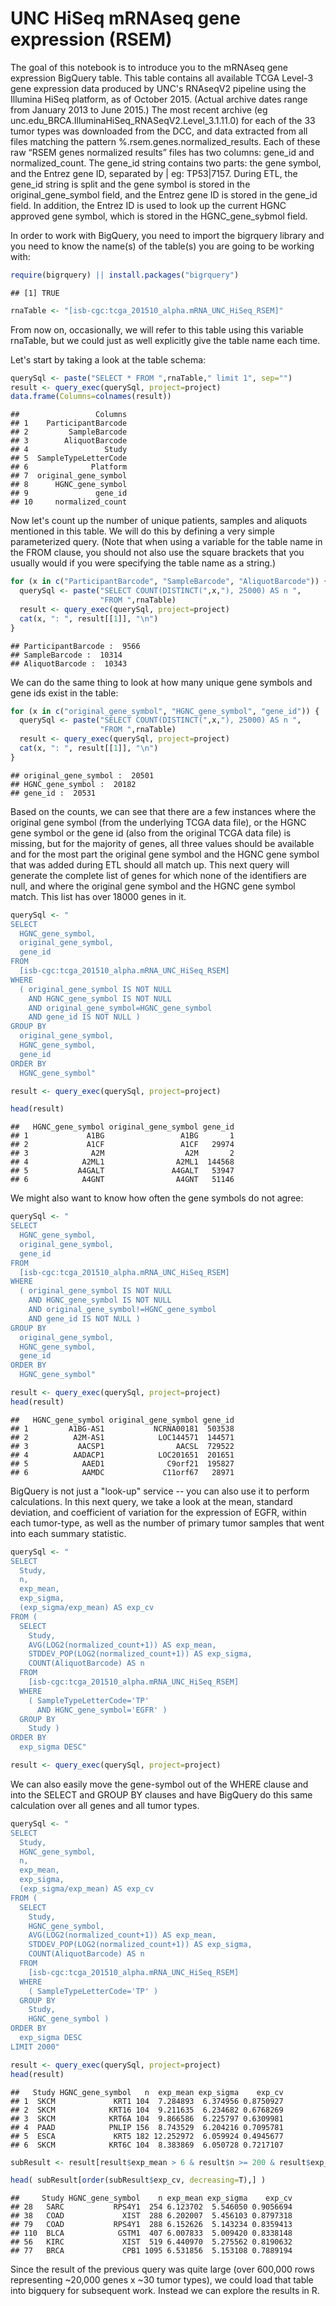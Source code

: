 # UNC HiSeq mRNAseq gene expression (RSEM)
The goal of this notebook is to introduce you to the mRNAseq gene expression BigQuery table.
This table contains all available TCGA Level-3 gene expression data produced by UNC's RNAseqV2 pipeline using the Illumina HiSeq platform, as of October 2015. (Actual archive dates range from January 2013 to June 2015.) The most recent archive (eg unc.edu_BRCA.IlluminaHiSeq_RNASeqV2.Level_3.1.11.0) for each of the 33 tumor types was downloaded from the DCC, and data extracted from all files matching the pattern %.rsem.genes.normalized_results. Each of these raw “RSEM genes normalized results” files has two columns: gene_id and normalized_count. The gene_id string contains two parts: the gene symbol, and the Entrez gene ID, separated by | eg: TP53|7157. During ETL, the gene_id string is split and the gene symbol is stored in the original_gene_symbol field, and the Entrez gene ID is stored in the gene_id field. In addition, the Entrez ID is used to look up the current HGNC approved gene symbol, which is stored in the HGNC_gene_sybmol field.

In order to work with BigQuery, you need to import the bigrquery library and you need to know the name(s) of the table(s) you are going to be working with:


```r
require(bigrquery) || install.packages("bigrquery")
```

```
## [1] TRUE
```

```r
rnaTable <- "[isb-cgc:tcga_201510_alpha.mRNA_UNC_HiSeq_RSEM]"
```

From now on, occasionally, we will refer to this table using this variable rnaTable, but we could just as well explicitly give the table name each time.

Let's start by taking a look at the table schema:


```r
querySql <- paste("SELECT * FROM ",rnaTable," limit 1", sep="")
result <- query_exec(querySql, project=project)
data.frame(Columns=colnames(result))
```

```
##                 Columns
## 1    ParticipantBarcode
## 2         SampleBarcode
## 3        AliquotBarcode
## 4                 Study
## 5  SampleTypeLetterCode
## 6              Platform
## 7  original_gene_symbol
## 8      HGNC_gene_symbol
## 9               gene_id
## 10     normalized_count
```

Now let's count up the number of unique patients, samples and aliquots mentioned in this table. We will do this by defining a very simple parameterized query. (Note that when using a variable for the table name in the FROM clause, you should not also use the square brackets that you usually would if you were specifying the table name as a string.)


```r
for (x in c("ParticipantBarcode", "SampleBarcode", "AliquotBarcode")) {
  querySql <- paste("SELECT COUNT(DISTINCT(",x,"), 25000) AS n ",
                    "FROM ",rnaTable)
  result <- query_exec(querySql, project=project)
  cat(x, ": ", result[[1]], "\n")
}
```

```
## ParticipantBarcode :  9566 
## SampleBarcode :  10314 
## AliquotBarcode :  10343
```

We can do the same thing to look at how many unique gene symbols and gene ids exist in the table:


```r
for (x in c("original_gene_symbol", "HGNC_gene_symbol", "gene_id")) {
  querySql <- paste("SELECT COUNT(DISTINCT(",x,"), 25000) AS n ",
                    "FROM ",rnaTable)
  result <- query_exec(querySql, project=project)
  cat(x, ": ", result[[1]], "\n")
}
```

```
## original_gene_symbol :  20501 
## HGNC_gene_symbol :  20182 
## gene_id :  20531
```

Based on the counts, we can see that there are a few instances where the original gene symbol (from the underlying TCGA data file), or the HGNC gene symbol or the gene id (also from the original TCGA data file) is missing, but for the majority of genes, all three values should be available and for the most part the original gene symbol and the HGNC gene symbol that was added during ETL should all match up. This next query will generate the complete list of genes for which none of the identifiers are null, and where the original gene symbol and the HGNC gene symbol match. This list has over 18000 genes in it.


```r
querySql <- "
SELECT
  HGNC_gene_symbol,
  original_gene_symbol,
  gene_id
FROM
  [isb-cgc:tcga_201510_alpha.mRNA_UNC_HiSeq_RSEM]
WHERE
  ( original_gene_symbol IS NOT NULL
    AND HGNC_gene_symbol IS NOT NULL
    AND original_gene_symbol=HGNC_gene_symbol
    AND gene_id IS NOT NULL )
GROUP BY
  original_gene_symbol,
  HGNC_gene_symbol,
  gene_id
ORDER BY
  HGNC_gene_symbol"

result <- query_exec(querySql, project=project)
```

```r
head(result)
```

```
##   HGNC_gene_symbol original_gene_symbol gene_id
## 1             A1BG                 A1BG       1
## 2             A1CF                 A1CF   29974
## 3              A2M                  A2M       2
## 4            A2ML1                A2ML1  144568
## 5           A4GALT               A4GALT   53947
## 6            A4GNT                A4GNT   51146
```

We might also want to know how often the gene symbols do not agree:


```r
querySql <- "
SELECT
  HGNC_gene_symbol,
  original_gene_symbol,
  gene_id
FROM
  [isb-cgc:tcga_201510_alpha.mRNA_UNC_HiSeq_RSEM]
WHERE
  ( original_gene_symbol IS NOT NULL
    AND HGNC_gene_symbol IS NOT NULL
    AND original_gene_symbol!=HGNC_gene_symbol
    AND gene_id IS NOT NULL )
GROUP BY
  original_gene_symbol,
  HGNC_gene_symbol,
  gene_id
ORDER BY
  HGNC_gene_symbol"

result <- query_exec(querySql, project=project)
head(result)
```

```
##   HGNC_gene_symbol original_gene_symbol gene_id
## 1         A1BG-AS1           NCRNA00181  503538
## 2          A2M-AS1            LOC144571  144571
## 3           AACSP1                AACSL  729522
## 4          AADACP1            LOC201651  201651
## 5            AAED1              C9orf21  195827
## 6            AAMDC             C11orf67   28971
```

BigQuery is not just a "look-up" service -- you can also use it to perform calculations. In this next query, we take a look at the mean, standard deviation, and coefficient of variation for the expression of EGFR, within each tumor-type, as well as the number of primary tumor samples that went into each summary statistic.


```r
querySql <- "
SELECT
  Study,
  n,
  exp_mean,
  exp_sigma,
  (exp_sigma/exp_mean) AS exp_cv
FROM (
  SELECT
    Study,
    AVG(LOG2(normalized_count+1)) AS exp_mean,
    STDDEV_POP(LOG2(normalized_count+1)) AS exp_sigma,
    COUNT(AliquotBarcode) AS n
  FROM
    [isb-cgc:tcga_201510_alpha.mRNA_UNC_HiSeq_RSEM]
  WHERE
    ( SampleTypeLetterCode='TP'
      AND HGNC_gene_symbol='EGFR' )
  GROUP BY
    Study )
ORDER BY
  exp_sigma DESC"

result <- query_exec(querySql, project=project)
```

We can also easily move the gene-symbol out of the WHERE clause and into the SELECT and GROUP BY clauses and have BigQuery do this same calculation over all genes and all tumor types.


```r
querySql <- "
SELECT
  Study,
  HGNC_gene_symbol,
  n,
  exp_mean,
  exp_sigma,
  (exp_sigma/exp_mean) AS exp_cv
FROM (
  SELECT
    Study,
    HGNC_gene_symbol,
    AVG(LOG2(normalized_count+1)) AS exp_mean,
    STDDEV_POP(LOG2(normalized_count+1)) AS exp_sigma,
    COUNT(AliquotBarcode) AS n
  FROM
    [isb-cgc:tcga_201510_alpha.mRNA_UNC_HiSeq_RSEM]
  WHERE
    ( SampleTypeLetterCode='TP' )
  GROUP BY
    Study,
    HGNC_gene_symbol )
ORDER BY
  exp_sigma DESC
LIMIT 2000"

result <- query_exec(querySql, project=project)
head(result)
```

```
##   Study HGNC_gene_symbol   n  exp_mean exp_sigma    exp_cv
## 1  SKCM             KRT1 104  7.284893  6.374956 0.8750927
## 2  SKCM            KRT16 104  9.211635  6.234682 0.6768269
## 3  SKCM            KRT6A 104  9.866586  6.225797 0.6309981
## 4  PAAD            PNLIP 156  8.743529  6.204216 0.7095781
## 5  ESCA             KRT5 182 12.252972  6.059924 0.4945677
## 6  SKCM            KRT6C 104  8.383869  6.050728 0.7217107
```

```r
subResult <- result[result$exp_mean > 6 & result$n >= 200 & result$exp_cv > 0.5,]

head( subResult[order(subResult$exp_cv, decreasing=T),] )
```

```
##     Study HGNC_gene_symbol    n exp_mean exp_sigma    exp_cv
## 28   SARC           RPS4Y1  254 6.123702  5.546050 0.9056694
## 38   COAD             XIST  288 6.202007  5.456103 0.8797318
## 79   COAD           RPS4Y1  288 6.152626  5.143234 0.8359413
## 110  BLCA            GSTM1  407 6.007833  5.009420 0.8338148
## 56   KIRC             XIST  519 6.440970  5.275562 0.8190632
## 77   BRCA             CPB1 1095 6.531856  5.153108 0.7889194
```

Since the result of the previous query was quite large (over 600,000 rows representing ~20,000 genes x ~30 tumor types), we could load that table into bigquery for subsequent work. Instead we can explore the results in R.

